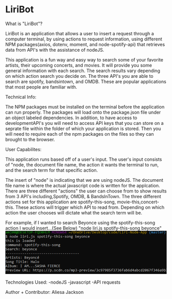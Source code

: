 # LiriBot

What is "LiriBot"?

LiriBot is an application that allows a user to insert a request through a computer terminal, by using actions to request information, using different NPM packages(axios, dotenv, moment, and node-spotify-api) that retrieves data from API's with the assistance of nodeJS.

This application is a fun way and easy way to search some of your favorite artists, their upcoming concerts, and movies. It will provide you some general information with each search. The search results vary depending on which action search you decide on. The three API's you are able to search are spotify, bandsintown, and OMDB. These are popular applications that most people are familiar with. 



Technical Info:

The NPM packages must be installed on the terminal before the application can run properly. The packages will load onto the package.json file under an object labeled dependencies. In addition, to have access to developmentAPI's you will need to access API keys that you can store on a seprate file within the folder of which your application is stored. Then you will need to require each of the npm packages on the files so they can brought to the browser.



User Capabilites: 

This application runs based off of a user's input. The user's input consists of "node, the document file name, the action it wants the terminal to run, and the search term for that specific action. 

The insert of "node" is indicating that we are using nodeJS. The document file name is where the actual javascript code is written for the applcation. There are three different "actions" the user can choose from to show results from 3 API's including,Spotify, OMDB, & BandsInTown. The three different actions set for this application are spotify-this-song, movie-this,concert-this. These actions will trigger which API to read from. Depending on which action the user chooses will dictate what the search term will be. 

For example, if I wanted to search Beyonce using the spotify-this-song action I would insert...(See Below)
"node liri.js spotify-this-song beyonce"
![Screenshot](assets/screenshot1.png)


Technologies Used: 
-nodeJS
-javascript
-API requests

Author + Contributor: 
Aliesa Jackson

